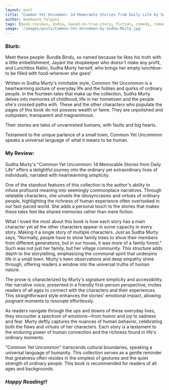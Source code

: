 ```yaml
---
layout: post
title: "Common Yet Uncommon: 14 Memorable Stories from Daily Life by Sudha Murty"
author: bookworm_falguni
tags: [book-reviews, India, based-on-true-story, fiction, comedy, romance, love, womens-fiction, satire, childrens-fiction, inspirational, middle-grade, short-story, life, death, old-age, mental-health, disability, family, parents, village, siblings, community, grandparents, partner]
image: '/images/posts/Common-Yet-Uncommon-by-Sudha-Murty.jpg'
---
```


### **Blurb:**
Meet these people: Bundle Bindu, so named because he likes his truth with a little embellishment, Jayant the shopkeeper who doesn't make any profit, and Lunchbox Nalini, Sudha Murty herself, who brings her empty lunchbox-to be filled with food-wherever she goes!

Written in Sudha Murty's inimitable style, Common Yet Uncommon is a heartwarming picture of everyday life and the foibles and quirks of ordinary people. In the fourteen tales that make up the collection, Sudha Murty delves into memories of childhood, life in her hometown and the people she's crossed paths with. These and the other characters who populate the pages of this book do not possess wealth or fame. They are unpolished and outspoken, transparent and magnanimous.

Their stories are tales of unvarnished humans, with faults and big hearts.

Testament to the unique parlance of a small town, Common Yet Uncommon speaks a universal language of what it means to be human.

### **My Review:**
Sudha Murty's "Common Yet Uncommon: 14 Memorable Stories from Daily Life" offers a delightful journey into the ordinary yet extraordinary lives of individuals, narrated with heartwarming simplicity. 

One of the standout features of this collection is the author's ability to infuse profound meaning into seemingly commonplace narratives. Through relatable characters, she unveils the idiosyncrasies and virtues of ordinary people, highlighting the richness of human experience often overlooked in our fast-paced world. She adds a personal touch to the stories that makes these tales feel like shared memories rather than mere fiction.

What I loved the most about this book is how each story has a main character yet all the other characters appear in some capacity in every story. Making it a single story of multiple characters. Just as Sudha Murty says, “Normally, people have to show family trees to show their members from different generations, but in our house, it was more of a family forest." Such was not just her family, but her village community. 
This structure adds depth to the storytelling, emphasizing the communal spirit that underpins life in a small town. Murty's keen observations and deep empathy shine through, offering readers a window into the universal truths of human nature.

The prose is characterized by Murty's signature simplicity and accessibility. Her narrative voice, presented in a friendly first-person perspective, invites readers of all ages to connect with the characters and their experiences. This straightforward style enhances the stories' emotional impact, allowing poignant moments to resonate effortlessly.

As readers navigate through the ups and downs of these everyday lives, they encounter a spectrum of emotions—from humor and joy to sadness and fear. Murty deftly captures the nuances of human behavior, celebrating both the flaws and virtues of her characters. Each story is a testament to the enduring power of human connection and the richness found in life's ordinary moments.

"Common Yet Uncommon" transcends cultural boundaries, speaking a universal language of humanity. This collection serves as a gentle reminder that greatness often resides in the simplest of gestures and the quiet strength of ordinary people. This book is recommended for readers of all ages and backgrounds.

### ***Happy Reading!!***
